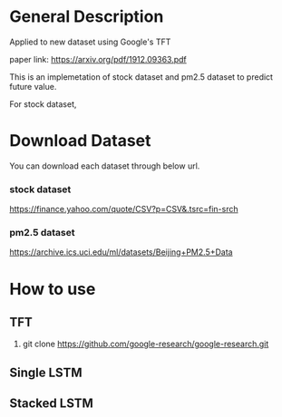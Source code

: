 # General Description 
Applied to new dataset using Google's TFT

paper link: https://arxiv.org/pdf/1912.09363.pdf

This is an implemetation of stock dataset and pm2.5 dataset to predict future value.

For stock dataset, 

# Download Dataset
You can download each dataset through below url.

### stock dataset
https://finance.yahoo.com/quote/CSV?p=CSV&.tsrc=fin-srch 

### pm2.5 dataset
https://archive.ics.uci.edu/ml/datasets/Beijing+PM2.5+Data

# How to use

## TFT
1. git clone https://github.com/google-research/google-research.git


## Single LSTM

## Stacked LSTM
